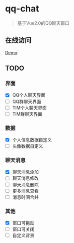 # qq-chat

> 基于Vue2.0的QQ聊天窗口

## 在线访问

[Demo](https://hellodigua.github.io/qq-chat/dist/)

## TODO

### 界面

- [x] QQ个人聊天界面
- [ ] QQ群聊天界面
- [ ] TIM个人聊天界面
- [ ] TIM群聊天界面

### 数据

- [x] 个人信息数据自定义
- [ ] 头像数据自定义

### 聊天消息

- [x] 聊天消息添加
- [ ] 聊天消息修改
- [ ] 聊天消息删除
- [ ] 更多消息查看
- [ ] 消息时间合并

### 其他
- [x] 窗口可拖动
- [ ] 窗口可关闭
- [ ] 自定义背景